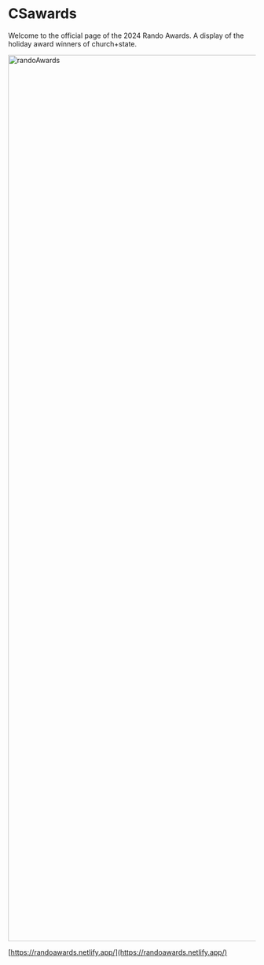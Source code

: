 # CSawards

Welcome to the official page of the 2024 Rando Awards. A display of the holiday award winners of church+state.


<img width="1800" alt="randoAwards" src="https://github.com/user-attachments/assets/2bf44881-8f8b-476d-871f-6fbc63a02b16">




[https://randoawards.netlify.app/](https://randoawards.netlify.app/)


